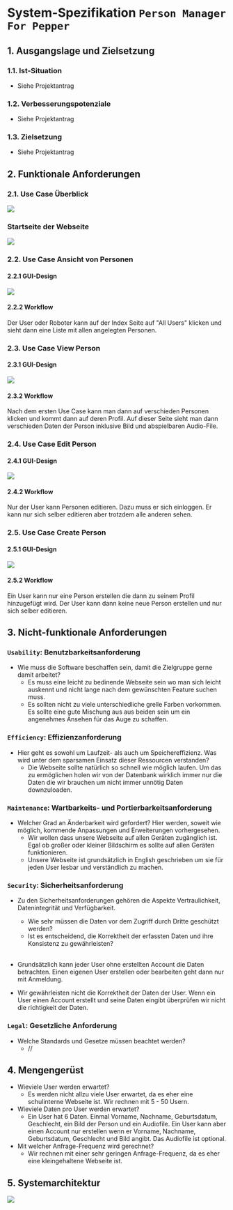 # System-Spezifikation `Person Manager For Pepper`

## 1. Ausgangslage und Zielsetzung

### 1.1. Ist-Situation

- Siehe Projektantrag

### 1.2. Verbesserungspotenziale

- Siehe Projektantrag

### 1.3. Zielsetzung

- Siehe Projektantrag

## 2. Funktionale Anforderungen


### 2.1. Use Case Überblick

<img src="./Person Manager For Pepper/USE-CASE-DIAGRAM.PNG">

### Startseite der Webseite
<img src="./Person Manager For Pepper/Index.PNG">

### 2.2. Use Case Ansicht von Personen

#### 2.2.1 GUI-Design

<img src="./Person Manager For Pepper/USE-CASE-1.PNG">

#### 2.2.2 Workflow

Der User oder Roboter kann auf der Index Seite auf "All Users" klicken und sieht dann eine Liste mit allen angelegten Personen.

### 2.3. Use Case View Person

#### 2.3.1 GUI-Design

<img src="./Person Manager For Pepper/USE-CASE-4.PNG">

#### 2.3.2 Workflow

Nach dem ersten Use Case kann man dann auf verschieden Personen klicken und kommt dann auf deren Profil. Auf dieser Seite sieht man dann verschieden Daten der Person inklusive Bild und abspielbaren Audio-File.

### 2.4. Use Case Edit Person

#### 2.4.1 GUI-Design

<img src="./Person Manager For Pepper/USE-CASE-2.PNG">

#### 2.4.2 Workflow

Nur der User kann Personen editieren. Dazu muss er sich einloggen. Er kann nur sich selber editieren aber trotzdem alle anderen sehen. 

### 2.5. Use Case Create Person

#### 2.5.1 GUI-Design

<img src="./Person Manager For Pepper/USE-CASE-3.PNG">

#### 2.5.2 Workflow

Ein User kann nur eine Person erstellen die dann zu seinem Profil hinzugefügt wird. Der User kann dann keine neue Person erstellen und nur sich selber editieren.



## 3. Nicht-funktionale Anforderungen

### `Usability`: Benutzbarkeitsanforderung

- Wie muss die Software beschaffen sein, damit die Zielgruppe gerne damit arbeitet?
  - Es muss eine leicht zu bedinende Webseite sein wo man sich leicht auskennt und nicht lange nach dem gewünschten Feature suchen muss. 
  - Es sollten nicht zu viele unterschiedliche grelle Farben vorkommen. Es sollte eine gute Mischung aus aus beiden sein um ein angenehmes Ansehen für das Auge zu schaffen.

### `Efficiency`: Effizienzanforderung

- Hier geht es sowohl um Laufzeit- als auch um Speichereffizienz. Was wird unter dem sparsamen Einsatz dieser Ressourcen verstanden?
  - Die Webseite sollte natürlich so schnell wie möglich laufen. Um das zu ermöglichen holen wir von der Datenbank wirklich immer nur die Daten die wir brauchen um nicht immer unnötig Daten downzuloaden.

### `Maintenance`: Wartbarkeits- und Portierbarkeitsanforderung

- Welcher Grad an Änderbarkeit wird gefordert? Hier werden, soweit wie möglich, kommende Anpassungen und Erweiterungen vorhergesehen.
  - Wir wollen dass unsere Webseite auf allen Geräten zugänglich ist. Egal ob großer oder kleiner Bildschirm es sollte auf allen Geräten funktionieren. 
  - Unsere Webseite ist grundsätzlich in English geschrieben um sie für jeden User lesbar und verständlich zu machen.

### `Security`: Sicherheitsanforderung

- Zu den Sicherheitsanforderungen gehören die Aspekte Vertraulichkeit, Datenintegrität und Verfügbarkeit.
  - Wie sehr müssen die Daten vor dem Zugriff durch Dritte geschützt werden?
  - Ist es entscheidend, die Korrektheit der erfassten Daten und ihre Konsistenz zu gewährleisten?<br><br>

- Grundsätzlich kann jeder User ohne erstellten Account die Daten betrachten. Einen eigenen User erstellen oder bearbeiten geht dann nur mit Anmeldung.
- Wir gewährleisten nicht die Korrektheit der Daten der User. Wenn ein User einen Account erstellt und seine Daten eingibt überprüfen wir nicht die richtigkeit der Daten.

### `Legal`: Gesetzliche Anforderung

- Welche Standards und Gesetze müssen beachtet werden?
  - //

## 4. Mengengerüst

- Wieviele User werden erwartet?
  - Es werden nicht allzu viele User erwartet, da es eher eine schulinterne Webseite ist. Wir rechnen mit 5 - 50 Usern.
- Wieviele Daten pro User werden erwartet?
  - Ein User hat 6 Daten. Einmal Vorname, Nachname, Geburtsdatum, Geschlecht, ein Bild der Person und ein Audiofile. Ein User kann aber einen Account nur erstellen wenn er Vorname, Nachname, Geburtsdatum, Geschlecht und Bild angibt. Das Audiofile ist optional.
- Mit welcher Anfrage-Frequenz wird gerechnet?
  - Wir rechnen mit einer sehr geringen Anfrage-Frequenz, da es eher eine kleingehaltene Webseite ist.

## 5. Systemarchitektur

<img src="./Person Manager For Pepper/Systemarchitektur.PNG">
